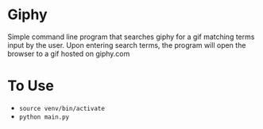 # Giphy
Simple command line program that searches giphy for a gif matching terms input by the user. Upon entering search terms, the program will open the browser to a gif hosted on giphy.com

# To Use
- `source venv/bin/activate`
- `python main.py`